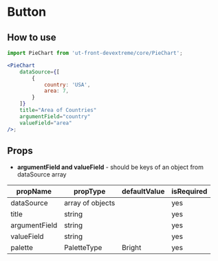 # Button

## How to use

```jsx
import PieChart from 'ut-front-devextreme/core/PieChart';

<PieChart
    dataSource={[
        {
            country: 'USA',
            area: 7,
        }
    ]}
    title="Area of Countries"
    argumentField="country"
    valueField="area"
/>;
```

## Props

- **argumentField and valueField** - should be keys of an object from dataSource array

| propName      | propType           | defaultValue | isRequired |
| ---------     | --------           | ------------ | ---------- |
| dataSource    | array of objects   |              | yes        |
| title         | string             |              | yes        |
| argumentField | string             |              | yes        |
| valueField    | string             |              | yes        |
| palette       | PaletteType        | Bright       | yes        |

  